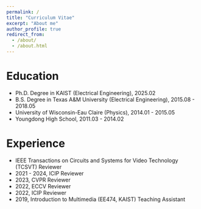 ```yaml
---
permalink: /
title: "Curriculum Vitae"
excerpt: "About me"
author_profile: true
redirect_from: 
  - /about/
  - /about.html
---
```


Education
======
* Ph.D. Degree in KAIST (Electrical Engineering), 2025.02
* B.S. Degree in Texas A&M University (Electrical Engineering), 2015.08 - 2018.05
* University of Wisconsin-Eau Claire (Physics), 2014.01 - 2015.05
* Youngdong High School, 2011.03 - 2014.02

Experience
======
* IEEE Transactions on Circuits and Systems for Video Technology (TCSVT) Reviewer
* 2021 - 2024, ICIP Reviewer
* 2023, CVPR Reviewer
* 2022, ECCV Reviewer
* 2022, ICIP Reviewer
* 2019, Introduction to Multimedia (EE474, KAIST) Teaching Assistant
